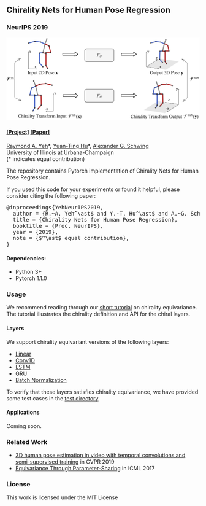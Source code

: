 ## Chirality Nets for Human Pose Regression
### NeurIPS 2019
<img src='./assets/intro.jpg' width=600>

#### [[Project]](http://chiralitynets.web.illinois.edu/) [[Paper]](https://arxiv.org/abs/1911.00029)

[Raymond A. Yeh](http://www.isle.illinois.edu/~yeh17/index.html)&ast;,
[Yuan-Ting Hu](https://sites.google.com/view/yuantinghu)&ast;, [Alexander G. Schwing](http://www.alexander-schwing.de/)<br/>
University of Illinois at Urbana-Champaign<br/>
(* indicates equal contribution)

The repository contains Pytorch implementation of Chirality Nets for Human Pose Regression.

If you used this code for your experiments or found it helpful, please consider citing the following paper:

<pre>
@inproceedings{YehNeurIPS2019,
  author = {R.~A. Yeh^\ast$ and Y.-T. Hu^\ast$ and A.~G. Schwing},
  title = {Chirality Nets for Human Pose Regression},
  booktitle = {Proc. NeurIPS},
  year = {2019},
  note = {$^\ast$ equal contribution},
}
</pre>

#### Dependencies:
* Python 3+
* Pytorch 1.1.0

### Usage
We recommend reading through our [short tutorial](./demo/equivariance_tutorial.ipynb) on chirality equivariance. The tutorial illustrates the chirality definition and API for the chiral layers.

#### Layers
We support chirality equivariant versions of the following layers:
* [Linear](./pose_chiral/chiral_layers/chiral_linear.py)
* [Conv1D](./pose_chiral/chiral_layers/chiral_conv1d.py)
* [LSTM](./pose_chiral/chiral_layers/chiral_lstm.py)
* [GRU](./pose_chiral/chiral_layers/chiral_gru.py)
* [Batch Normalization](./pose_chiral/chiral_layers/chiral_batch_norm1d.py)

To verify that these layers satisfies chirality equivariance, we have provided some test cases in the [test directory](./tests)

#### Applications
Coming soon.


### Related Work
* [3D human pose estimation in video with temporal convolutions and semi-supervised training](https://arxiv.org/abs/1811.11742) in CVPR 2019
* [Equivariance Through Parameter-Sharing](https://arxiv.org/abs/1702.08389) in ICML 2017

### License
This work is licensed under the MIT License
